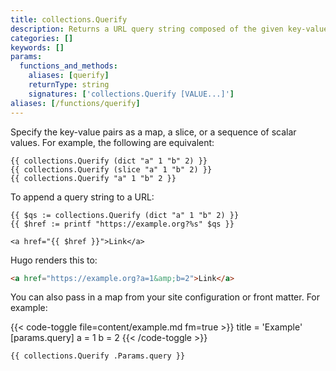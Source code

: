 ```yaml
---
title: collections.Querify
description: Returns a URL query string composed of the given key-value pairs, encoded and sorted by key.
categories: []
keywords: []
params:
  functions_and_methods:
    aliases: [querify]
    returnType: string
    signatures: ['collections.Querify [VALUE...]']
aliases: [/functions/querify]
---
```


Specify the key-value pairs as a map, a slice, or a sequence of scalar values. For example, the following are equivalent:

```go-html-template
{{ collections.Querify (dict "a" 1 "b" 2) }}
{{ collections.Querify (slice "a" 1 "b" 2) }}
{{ collections.Querify "a" 1 "b" 2 }}
```

To append a query string to a URL:

```go-html-template
{{ $qs := collections.Querify (dict "a" 1 "b" 2) }}
{{ $href := printf "https://example.org?%s" $qs }}

<a href="{{ $href }}">Link</a>
```

Hugo renders this to:

```html
<a href="https://example.org?a=1&amp;b=2">Link</a>
```

You can also pass in a map from your site configuration or front matter. For example:

{{< code-toggle file=content/example.md fm=true >}}
title = 'Example'
[params.query]
a = 1
b = 2
{{< /code-toggle >}}

```go-html-template
{{ collections.Querify .Params.query }}
```
